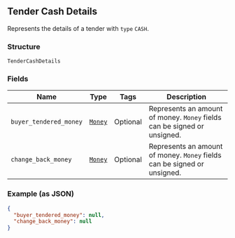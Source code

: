 ## Tender Cash Details

Represents the details of a tender with `type` `CASH`.

### Structure

`TenderCashDetails`

### Fields

| Name | Type | Tags | Description |
|  --- | --- | --- | --- |
| `buyer_tendered_money` | [`Money`](/doc/models/money.md) | Optional | Represents an amount of money. `Money` fields can be signed or unsigned. |
| `change_back_money` | [`Money`](/doc/models/money.md) | Optional | Represents an amount of money. `Money` fields can be signed or unsigned. |

### Example (as JSON)

```json
{
  "buyer_tendered_money": null,
  "change_back_money": null
}
```

